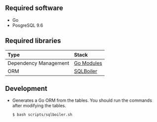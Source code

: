## Required software

* Go
* PosgreSQL 9.6

## Required libraries

| Type | Stack |
| :----- | :------- |
| Dependency Management | [Go Modules](https://github.com/golang/go/wiki/Modules) |
| ORM | [SQLBoiler](https://github.com/volatiletech/sqlboiler) |

## Development
* Generates a Go ORM from the tables. You should run the commands after modifying the tables.
  ```
  $ bash scripts/sqlboiler.sh
  ```
